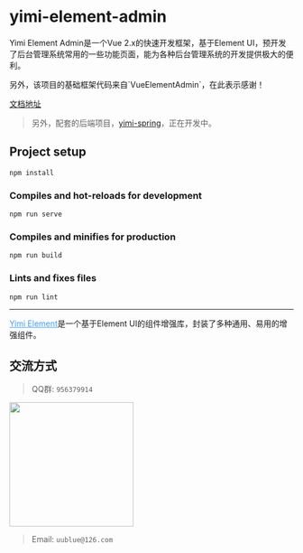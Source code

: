 # yimi-element-admin

<p>
    Yimi Element Admin是一个Vue 2.x的快速开发框架，基于Element
    UI，预开发了后台管理系统常用的一些功能页面，能为各种后台管理系统的开发提供极大的便利。
</p>
<p>
    另外，该项目的基础框架代码来自`VueElementAdmin`，在此表示感谢！
</p>

[文档地址](http://yimi.uublue.com)

> 另外，配套的后端项目，[yimi-spring](https://gitee.com/uublue/yimi-spring)，正在开发中。



## Project setup

```
npm install
```

### Compiles and hot-reloads for development

```
npm run serve
```

### Compiles and minifies for production

```
npm run build
```

### Lints and fixes files

```
npm run lint
```

---

<p>
    <a target="_blank" style="color: #409eff" href="https://www.npmjs.com/package/@uublue/yimi-element">Yimi Element</a>是一个基于Element
    UI的组件增强库，封装了多种通用、易用的增强组件。
</p>

## 交流方式

> QQ群: `956379914`

<img src="http://yimi-assets.uublue.com/yimi-element/qqqun_1.png" width="220" height="220" >

> Email: `uublue@126.com`
